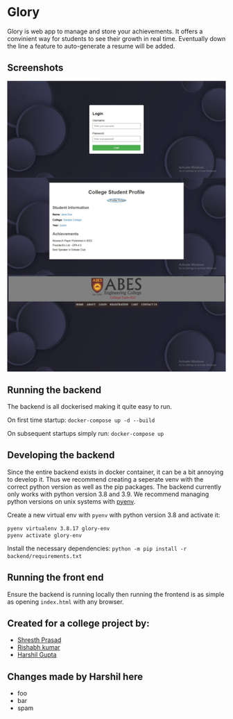 # Glory
Glory is web app to manage and store your achievements. It offers a convinient way for students to see their growth in real time.
Eventually down the line a feature to auto-generate a resume will be added.

## Screenshots
<div style="display: grid">
    <img src=./screenshots/login.jpeg>
    <img src=./screenshots/profile.jpeg>
    <img src=./screenshots/home.jpeg>
</div>

## Running the backend
The backend is all dockerised making it quite easy to run.

On first time startup:
```docker-compose up -d --build```

On subsequent startups simply run:
```docker-compose up```

## Developing the backend
Since the entire backend exists in docker container, it can be a bit annoying to develop it.
Thus we recommend creating a seperate venv with the correct python version as well as the pip packages.
The backend currently only works with python version 3.8 and 3.9. We recommend managing python versions on unix systems with [pyenv](https://github.com/pyenv/pyenv). 

Create a new virtual env with `pyenv` with python version 3.8 and activate it:
```pyenv install 3.8.17
pyenv virtualenv 3.8.17 glory-env
pyenv activate glory-env
```

Install the necessary dependencies:
```python -m pip install -r backend/requirements.txt```

## Running the front end
Ensure the backend is running locally then running the frontend is as simple as opening `index.html` with any browser.

## Created for a college project by:
- [Shresth Prasad](https://github.com/Yttrium-32)
- [Rishabh kumar](https://github.com/rishabhkumar2004)
- [Harshil Gupta](https://github.com/7390Harshil)

## Changes made by Harshil here
- foo
- bar
- spam